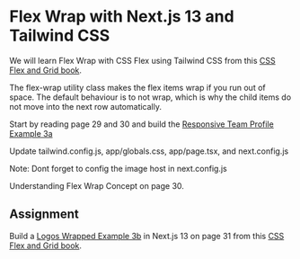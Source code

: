 # Flex Wrap with Next.js 13 and Tailwind CSS

We will learn Flex Wrap with CSS Flex using Tailwind CSS from this [CSS Flex and Grid book](https://shrutibalasa.gumroad.com/l/css-flex-and-grid).

The flex-wrap utility class makes the flex items wrap if you run out of space. The default behaviour is to not wrap, which is why the child items do not move into the next row automatically.

Start by reading page 29 and 30 and build the [Responsive Team Profile Example 3a](https://play.tailwindcss.com/EJ9Bj217Ze?size=600x530)

Update tailwind.config.js, app/globals.css, app/page.tsx, and next.config.js

Note: Dont forget to config the image host in next.config.js

Understanding Flex Wrap Concept on page 30.

## Assignment 

Build a [Logos Wrapped Example 3b](https://play.tailwindcss.com/UdIE5SQ7LX?size=540x530) in Next.js 13 on page 31 from this [CSS Flex and Grid book](https://shrutibalasa.gumroad.com/l/css-flex-and-grid).



